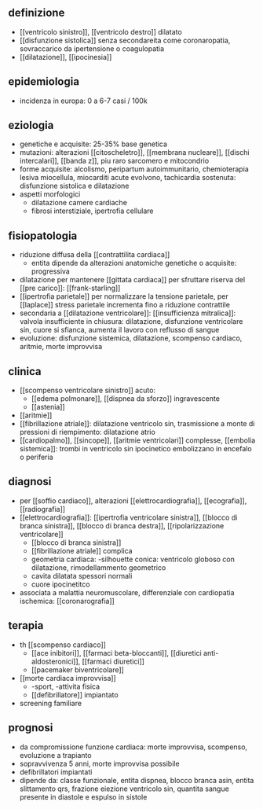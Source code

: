 ## definizione
- [[ventricolo sinistro]], [[ventricolo destro]] dilatato
- [[disfunzione sistolica]] senza secondareita come coronaropatia, sovraccarico da ipertensione o coagulopatia
- [[dilatazione]], [[ipocinesia]]

## epidemiologia
- incidenza in europa: 0 a 6-7 casi / 100k

## eziologia
- genetiche e acquisite: 25-35% base genetica
- mutazioni: alterazioni [[citoscheletro]], [[membrana nucleare]], [[dischi intercalari]], [[banda z]], piu raro sarcomero e mitocondrio
- forme acquisite: alcolismo, peripartum autoimmunitario, chemioterapia lesiva miocellula, miocarditi acute evolvono, tachicardia sostenuta: disfunzione sistolica e dilatazione
- aspetti morfologici
	- dilatazione camere cardiache
	- fibrosi interstiziale, ipertrofia cellulare

## fisiopatologia
- riduzione diffusa della [[contrattilita cardiaca]]
	- entita dipende da alterazioni anatomiche genetiche o acquisite: progressiva
- dilatazione per mantenere [[gittata cardiaca]] per sfruttare riserva del [[pre carico]]: [[frank-starling]]
- [[ipertrofia parietale]] per normalizzare la tensione parietale, per [[laplace]] stress parietale incrementa fino a riduzione contrattile
- secondaria a [[dilatazione ventricolare]]: [[insufficienza mitralica]]: valvola insufficiente  in chiusura: dilatazione, disfunzione ventricolare sin, cuore si sfianca, aumenta il lavoro con reflusso di sangue
- evoluzione: disfunzione sistemica, dilatazione, scompenso cardiaco, aritmie, morte improvvisa

## clinica
- [[scompenso ventricolare sinistro]] acuto:
	- [[edema polmonare]], [[dispnea da sforzo]] ingravescente
	- [[astenia]]
- [[aritmie]]
- [[fibrillazione atriale]]: dilatazione ventricolo sin, trasmissione a monte di pressioni di riempimento: dilatazione atrio
- [[cardiopalmo]], [[sincope]], [[aritmie ventricolari]] complesse, [[embolia sistemica]]: trombi in ventricolo sin ipocinetico embolizzano in encefalo o periferia

## diagnosi
- per [[soffio cardiaco]], alterazioni [[elettrocardiografia]], [[ecografia]], [[radiografia]]
- [[elettrocardiografia]]: [[ipertrofia ventricolare sinistra]], [[blocco di branca sinistra]], [[blocco di branca destra]], [[ripolarizzazione ventricolare]]
	- [[blocco di branca sinistra]]
	- [[fibrillazione atriale]] complica
	- geometria cardiaca: -silhouette conica: ventricolo globoso con dilatazione, rimodellammento geometrico
	- cavita dilatata spessori normali
	- cuore ipocinetitco
- associata a malattia neuromuscolare, differenziale con cardiopatia ischemica: [[coronarografia]]

## terapia
- th [[scompenso cardiaco]]
	- [[ace inibitori]], [[farmaci beta-bloccanti]], [[diuretici anti-aldosteronici]], [[farmaci diuretici]]
	- [[pacemaker biventricolare]]
- [[morte cardiaca improvvisa]]
	- -sport, -attivita fisica
	- [[defibrillatore]] impiantato
- screening familiare

## prognosi
- da compromissione funzione cardiaca: morte improvvisa, scompenso, evoluzione a trapianto
- sopravvivenza 5 anni, morte improvvisa possibile
- defibrillatori impiantati
- dipende da: classe funzionale, entita dispnea,  blocco branca asin, entita slittamento qrs, frazione eiezione ventricolo sin, quantita sangue presente in diastole e espulso in sistole